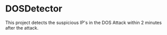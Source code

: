 # DOSDetector
This project detects the suspicious IP's in the DOS Attack within 2 minutes after the attack.
